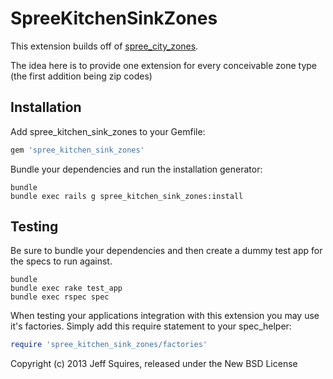 SpreeKitchenSinkZones
=====================

This extension builds off of [spree_city_zones](https://github.com/scudco/spree_city_zones).  

The idea here is to provide one extension for every conceivable zone type (the first addition being zip codes)

Installation
------------

Add spree_kitchen_sink_zones to your Gemfile:

```ruby
gem 'spree_kitchen_sink_zones'
```

Bundle your dependencies and run the installation generator:

```shell
bundle
bundle exec rails g spree_kitchen_sink_zones:install
```

Testing
-------

Be sure to bundle your dependencies and then create a dummy test app for the specs to run against.

```shell
bundle
bundle exec rake test_app
bundle exec rspec spec
```

When testing your applications integration with this extension you may use it's factories.
Simply add this require statement to your spec_helper:

```ruby
require 'spree_kitchen_sink_zones/factories'
```

Copyright (c) 2013 Jeff Squires, released under the New BSD License
